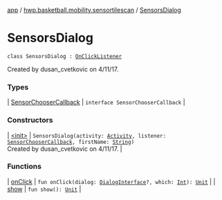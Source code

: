 [app](../../index.md) / [hwp.basketball.mobility.sensortilescan](../index.md) / [SensorsDialog](.)

# SensorsDialog

`class SensorsDialog : `[`OnClickListener`](https://developer.android.com/reference/android/content/DialogInterface/OnClickListener.html)

Created by dusan_cvetkovic on 4/11/17.

### Types

| [SensorChooserCallback](-sensor-chooser-callback/index.md) | `interface SensorChooserCallback` |

### Constructors

| [&lt;init&gt;](-init-.md) | `SensorsDialog(activity: `[`Activity`](https://developer.android.com/reference/android/app/Activity.html)`, listener: `[`SensorChooserCallback`](-sensor-chooser-callback/index.md)`, firstName: `[`String`](https://kotlinlang.org/api/latest/jvm/stdlib/kotlin/-string/index.html)`)`<br>Created by dusan_cvetkovic on 4/11/17. |

### Functions

| [onClick](on-click.md) | `fun onClick(dialog: `[`DialogInterface`](https://developer.android.com/reference/android/content/DialogInterface.html)`?, which: `[`Int`](https://kotlinlang.org/api/latest/jvm/stdlib/kotlin/-int/index.html)`): `[`Unit`](https://kotlinlang.org/api/latest/jvm/stdlib/kotlin/-unit/index.html) |
| [show](show.md) | `fun show(): `[`Unit`](https://kotlinlang.org/api/latest/jvm/stdlib/kotlin/-unit/index.html) |

